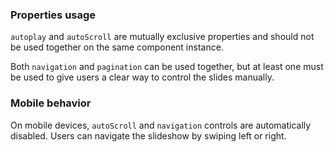 ###  Properties usage

`autoplay` and `autoScroll` are mutually exclusive properties and should not be used together on the same component instance. 

Both `navigation` and `pagination` can be used together, but at least one must be used to give users a clear way to control the slides manually.

### Mobile behavior

On mobile devices, `autoScroll` and `navigation` controls are automatically disabled. Users can navigate the slideshow by swiping left or right.
